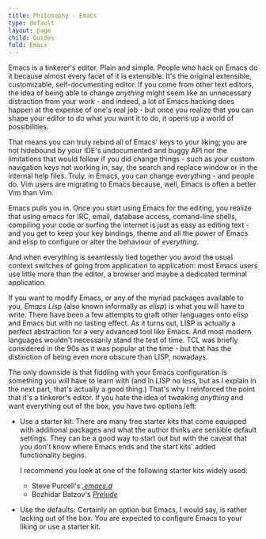 ```yaml
---
title: Philosophy - Emacs
type: default
layout: page
child: Guides
fold: Emacs
---
```


Emacs is a tinkerer's editor. Plain and simple. People who hack on Emacs do it
because almost every facet of it is extensible. It's the original extensible,
customizable, self-documenting editor. If you come from other text editors, the
idea of being able to change _anything_ might seem like an unnecessary
distraction from your work - and indeed, a lot of Emacs hacking does happen at
the expense of one's real job - but once you realize that you can shape your
editor to do what _you_ want it to do, it opens up a world of possibilities.

That means you can truly rebind all of Emacs' keys to your liking; you are not
hidebound by your IDE's undocumented and buggy API nor the limitations that
would follow if you did change things - such as your custom navigation keys not
working in, say, the search and replace window or in the internal help files.
Truly, in Emacs, you can change everything - and people do. Vim users are
migrating to Emacs because, well, Emacs is often a better Vim than Vim.

Emacs pulls you in. Once you start using Emacs for the editing, you realize that
using emacs for IRC, email, database access, comand-line shells, compiling your
code or surfing the internet is just as easy as editing text - and you get to
keep your key bindings, theme and all the power of Emacs and elisp to configure
or alter the behaviour of _everything_.

And when everything is seamlessly tied together you avoid the usual context
switches of going from application to application: most Emacs users use little
more than the editor, a browser and maybe a dedicated terminal application.

If you want to modify Emacs, or any of the myriad packages available to you,
_Emacs Lisp_ (also known informally as _elisp_) is what you will have to write.
There have been a few attempts to graft other languages onto elisp and Emacs but
with no lasting effect. As it turns out, LISP is actually a perfect abstraction
for a very advanced tool like Emacs. And most modern languages wouldn't
necessarily stand the test of time. TCL was briefly considered in the 90s as it
was popular at the time - but that has the distinction of being even more
obscure than LISP, nowadays.

The only downside is that fiddling with your Emacs configuration is something
you will have to learn with (and in LISP no less, but as I explain in the next
part, that's actually a good thing.) That's why I reinforced the point that it's
a tinkerer's editor. If you hate the idea of tweaking _anything_ and want
everything out of the box, you have two options left:

- Use a starter kit: There are many free starter kits that come equipped with
additional packages and what the author thinks are sensible default settings.
They can be a good way to start out but with the caveat that you don't know
where Emacs ends and the start kits' added functionality begins.

	I recommend you look at one of the following starter kits widely used:

	- Steve Purcell's [_.emacs.d_](https://github.com/purcell/emacs.d)
	- Bozhidar Batzov's [_Prelude_](https://github.com/bbatsov/prelude)

- Use the defaults: Certainly an option but Emacs, I would say, is rather
lacking out of the box. You are expected to configure Emacs to your liking or
use a starter kit.
